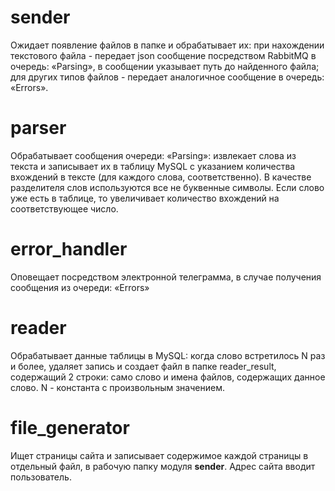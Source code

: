 # sender

Ожидает появление файлов в папке и обрабатывает их: при нахождении текстового файла - передает json 
сообщение посредством RabbitMQ в очередь: «Parsing», в сообщении указывает путь до найденного файла; 
для других типов файлов - передает аналогичное сообщение в очередь: «Errors».

# parser

Обрабатывает сообщения очереди: «Parsing»: извлекает слова из текста и записывает их в таблицу MySQL с 
указанием количества вхождений в тексте (для каждого слова, соответственно). В качестве разделителя слов 
используются все не буквенные символы. Если слово уже есть в таблице, то увеличивает количество вхождений 
на соответствующее число.

# error_handler
Оповещает посредством электронной телеграмма, в случае получения сообщения из очереди: «Errors»

# reader

Обрабатывает данные таблицы в MySQL: когда слово встретилось N раз и более, удаляет запись и создает файл в 
папке reader_result, содержащий 2 строки: само слово и имена файлов, содержащих данное слово. N - константа 
с произвольным 
значением.

# file_generator

Ищет страницы сайта и записывает содержимое каждой страницы в отдельный файл, в рабочую папку модуля **sender**. 
Адрес сайта вводит пользователь.
